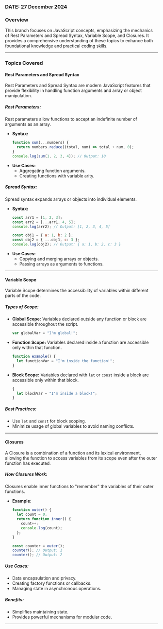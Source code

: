 ### DATE: 27 December 2024

### Overview
This branch focuses on JavaScript concepts, emphasizing the mechanics of Rest Parameters and Spread Syntax, Variable Scope, and Closures. It provides a comprehensive understanding of these topics to enhance both foundational knowledge and practical coding skills.

---

### Topics Covered

#### Rest Parameters and Spread Syntax
Rest Parameters and Spread Syntax are modern JavaScript features that provide flexibility in handling function arguments and array or object manipulation.

##### Rest Parameters:
Rest parameters allow functions to accept an indefinite number of arguments as an array.

- **Syntax:**
  ```javascript
  function sum(...numbers) {
    return numbers.reduce((total, num) => total + num, 0);
  }
  console.log(sum(1, 2, 3, 4)); // Output: 10
  ```
- **Use Cases:**
  - Aggregating function arguments.
  - Creating functions with variable arity.

##### Spread Syntax:
Spread syntax expands arrays or objects into individual elements.

- **Syntax:**
  ```javascript
  const arr1 = [1, 2, 3];
  const arr2 = [...arr1, 4, 5];
  console.log(arr2); // Output: [1, 2, 3, 4, 5]

  const obj1 = { a: 1, b: 2 };
  const obj2 = { ...obj1, c: 3 };
  console.log(obj2); // Output: { a: 1, b: 2, c: 3 }
  ```
- **Use Cases:**
  - Copying and merging arrays or objects.
  - Passing arrays as arguments to functions.

---

#### Variable Scope
Variable Scope determines the accessibility of variables within different parts of the code.

##### Types of Scope:
- **Global Scope:** Variables declared outside any function or block are accessible throughout the script.
  ```javascript
  var globalVar = "I'm global!";
  ```
- **Function Scope:** Variables declared inside a function are accessible only within that function.
  ```javascript
  function example() {
    let functionVar = "I'm inside the function!";
  }
  ```
- **Block Scope:** Variables declared with `let` or `const` inside a block are accessible only within that block.
  ```javascript
  {
    let blockVar = "I'm inside a block!";
  }
  ```

##### Best Practices:
- Use `let` and `const` for block scoping.
- Minimize usage of global variables to avoid naming conflicts.

---

#### Closures
A Closure is a combination of a function and its lexical environment, allowing the function to access variables from its scope even after the outer function has executed.

##### How Closures Work:
Closures enable inner functions to "remember" the variables of their outer functions.

- **Example:**
  ```javascript
  function outer() {
    let count = 0;
    return function inner() {
      count++;
      console.log(count);
    };
  }

  const counter = outer();
  counter(); // Output: 1
  counter(); // Output: 2
  ```

##### Use Cases:
- Data encapsulation and privacy.
- Creating factory functions or callbacks.
- Managing state in asynchronous operations.

##### Benefits:
- Simplifies maintaining state.
- Provides powerful mechanisms for modular code.

---
